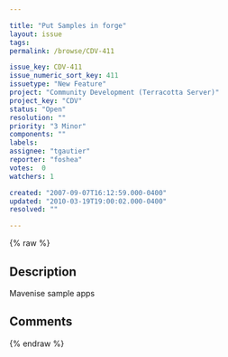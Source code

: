 ```yaml
---

title: "Put Samples in forge"
layout: issue
tags: 
permalink: /browse/CDV-411

issue_key: CDV-411
issue_numeric_sort_key: 411
issuetype: "New Feature"
project: "Community Development (Terracotta Server)"
project_key: "CDV"
status: "Open"
resolution: ""
priority: "3 Minor"
components: ""
labels: 
assignee: "tgautier"
reporter: "foshea"
votes:  0
watchers: 1

created: "2007-09-07T16:12:59.000-0400"
updated: "2010-03-19T19:00:02.000-0400"
resolved: ""

---
```




{% raw %}



## Description

<div markdown="1" class="description">

Mavenise sample apps

</div>

## Comments



{% endraw %}
